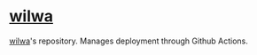 # [wilwa](https://github.com/WalterDevelopment/ideas/blob/main/wilwa.md)

[wilwa](https://wilwa.net)'s repository.  Manages deployment through Github Actions.

<!-- Remember to deploy files and get CI/CD working. -->

